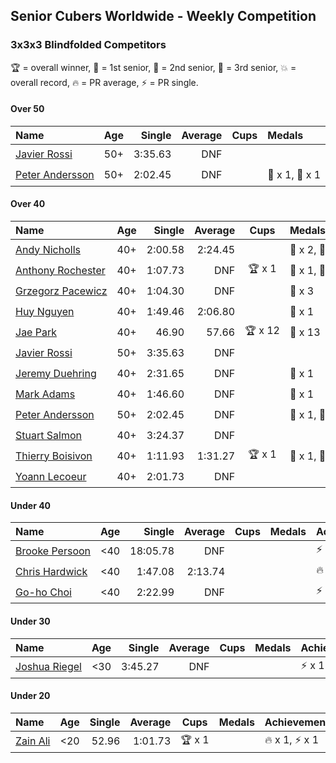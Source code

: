 ## Senior Cubers Worldwide - Weekly Competition
### 3x3x3 Blindfolded Competitors

🏆 = overall winner, 🥇 = 1st senior, 🥈 = 2nd senior, 🥉 = 3rd senior, 💥 = overall record, 🔥 = PR average, ⚡ = PR single.

#### Over 50

| Name | Age | Single | Average | Cups | Medals | Achievements |
| :-- | :--: | --: | --: | :--: | :-- | :-- |
| [<span style="white-space: nowrap">Javier Rossi</span>](../../persons/javier_rossi/333bf.md) | 50+ | 3:35.63 | DNF |  |  | <span style="white-space: nowrap">⚡ x 2</span> |
| [<span style="white-space: nowrap">Peter Andersson</span>](../../persons/peter_andersson/333bf.md) | 50+ | 2:02.45 | DNF |  | <span style="white-space: nowrap">🥈 x 1, 🥉 x 1</span> | <span style="white-space: nowrap">💥 x 4, ⚡ x 4</span> |

#### Over 40

| Name | Age | Single | Average | Cups | Medals | Achievements |
| :-- | :--: | --: | --: | :--: | :-- | :-- |
| [<span style="white-space: nowrap">Andy Nicholls</span>](../../persons/andy_nicholls/333bf.md) | 40+ | 2:00.58 | 2:24.45 |  | <span style="white-space: nowrap">🥈 x 2, 🥉 x 2</span> | <span style="white-space: nowrap">🔥 x 1, ⚡ x 1</span> |
| [<span style="white-space: nowrap">Anthony Rochester</span>](../../persons/anthony_rochester/333bf.md) | 40+ | 1:07.73 | DNF | <span style="white-space: nowrap">🏆 x 1</span> | <span style="white-space: nowrap">🥇 x 1, 🥈 x 2, 🥉 x 1</span> | <span style="white-space: nowrap">⚡ x 2</span> |
| [<span style="white-space: nowrap">Grzegorz Pacewicz</span>](../../persons/grzegorz_pacewicz/333bf.md) | 40+ | 1:04.30 | DNF |  | <span style="white-space: nowrap">🥈 x 3</span> | <span style="white-space: nowrap">⚡ x 2</span> |
| [<span style="white-space: nowrap">Huy Nguyen</span>](../../persons/huy_nguyen/333bf.md) | 40+ | 1:49.46 | 2:06.80 |  | <span style="white-space: nowrap">🥉 x 1</span> | <span style="white-space: nowrap">🔥 x 2, ⚡ x 3</span> |
| [<span style="white-space: nowrap">Jae Park</span>](../../persons/jae_park/333bf.md) | 40+ | 46.90 | 57.66 | <span style="white-space: nowrap">🏆 x 12</span> | <span style="white-space: nowrap">🥇 x 13</span> | <span style="white-space: nowrap">💥 x 2, 🔥 x 1, ⚡ x 2</span> |
| [<span style="white-space: nowrap">Javier Rossi</span>](../../persons/javier_rossi/333bf.md) | 50+ | 3:35.63 | DNF |  |  | <span style="white-space: nowrap">⚡ x 2</span> |
| [<span style="white-space: nowrap">Jeremy Duehring</span>](../../persons/jeremy_duehring/333bf.md) | 40+ | 2:31.65 | DNF |  | <span style="white-space: nowrap">🥉 x 1</span> | <span style="white-space: nowrap">⚡ x 3</span> |
| [<span style="white-space: nowrap">Mark Adams</span>](../../persons/mark_adams/333bf.md) | 40+ | 1:46.60 | DNF |  | <span style="white-space: nowrap">🥉 x 1</span> | <span style="white-space: nowrap">⚡ x 1</span> |
| [<span style="white-space: nowrap">Peter Andersson</span>](../../persons/peter_andersson/333bf.md) | 50+ | 2:02.45 | DNF |  | <span style="white-space: nowrap">🥈 x 1, 🥉 x 1</span> | <span style="white-space: nowrap">💥 x 4, ⚡ x 4</span> |
| [<span style="white-space: nowrap">Stuart Salmon</span>](../../persons/stuart_salmon/333bf.md) | 40+ | 3:24.37 | DNF |  |  | <span style="white-space: nowrap">⚡ x 1</span> |
| [<span style="white-space: nowrap">Thierry Boisivon</span>](../../persons/thierry_boisivon/333bf.md) | 40+ | 1:11.93 | 1:31.27 | <span style="white-space: nowrap">🏆 x 1</span> | <span style="white-space: nowrap">🥇 x 1, 🥈 x 6, 🥉 x 4</span> | <span style="white-space: nowrap">🔥 x 3, ⚡ x 2</span> |
| [<span style="white-space: nowrap">Yoann Lecoeur</span>](../../persons/yoann_lecoeur/333bf.md) | 40+ | 2:01.73 | DNF |  |  | <span style="white-space: nowrap">⚡ x 2</span> |

#### Under 40

| Name | Age | Single | Average | Cups | Medals | Achievements |
| :-- | :--: | --: | --: | :--: | :-- | :-- |
| [<span style="white-space: nowrap">Brooke Persoon</span>](../../persons/brooke_persoon/333bf.md) | <40 | 18:05.78 | DNF |  |  | <span style="white-space: nowrap">⚡ x 1</span> |
| [<span style="white-space: nowrap">Chris Hardwick</span>](../../persons/chris_hardwick/333bf.md) | <40 | 1:47.08 | 2:13.74 |  |  | <span style="white-space: nowrap">🔥 x 2, ⚡ x 4</span> |
| [<span style="white-space: nowrap">Go-ho Choi</span>](../../persons/go_ho_choi/333bf.md) | <40 | 2:22.99 | DNF |  |  | <span style="white-space: nowrap">⚡ x 1</span> |

#### Under 30

| Name | Age | Single | Average | Cups | Medals | Achievements |
| :-- | :--: | --: | --: | :--: | :-- | :-- |
| [<span style="white-space: nowrap">Joshua Riegel</span>](../../persons/joshua_riegel/333bf.md) | <30 | 3:45.27 | DNF |  |  | <span style="white-space: nowrap">⚡ x 1</span> |

#### Under 20

| Name | Age | Single | Average | Cups | Medals | Achievements |
| :-- | :--: | --: | --: | :--: | :-- | :-- |
| [<span style="white-space: nowrap">Zain Ali</span>](../../persons/zain_ali/333bf.md) | <20 | 52.96 | 1:01.73 | <span style="white-space: nowrap">🏆 x 1</span> |  | <span style="white-space: nowrap">🔥 x 1, ⚡ x 1</span> |


<!-- Global site tag (gtag.js) - Google Analytics -->
<script async src="https://www.googletagmanager.com/gtag/js?id=UA-86348435-3"></script>
<script>window.dataLayer = window.dataLayer || []; function gtag() {dataLayer.push(arguments);} gtag('js', new Date()); gtag('config', 'UA-86348435-3');</script>
